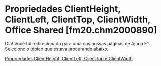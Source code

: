 
# Propriedades ClientHeight, ClientLeft, ClientTop, ClientWidth, Office Shared [fm20.chm2000890]

Olá! Você foi redirecionado para uma das nossas páginas de Ajuda F1. Selecione o tópico que estava procurando abaixo.

[Propriedades ClientHeight, ClientLeft, ClientTop e ClientWidth](http://msdn.microsoft.com/library/d0754b52-156b-f8a4-3b28-9ce3020bc5f7%28Office.15%29.aspx)
